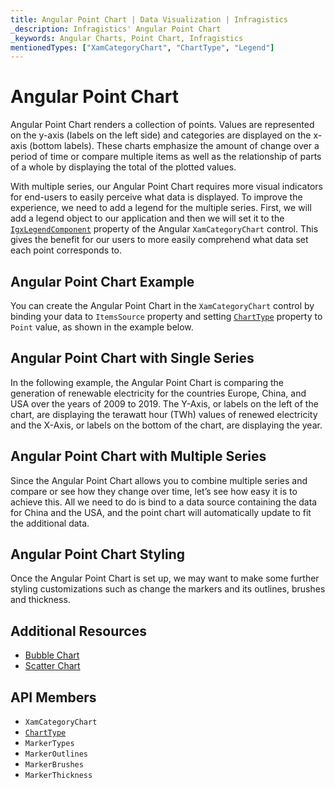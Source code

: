 ```yaml
---
title: Angular Point Chart | Data Visualization | Infragistics
_description: Infragistics' Angular Point Chart
_keywords: Angular Charts, Point Chart, Infragistics
mentionedTypes: ["XamCategoryChart", "ChartType", "Legend"]
---
```


# Angular Point Chart

Angular Point Chart renders a collection of points. Values are represented on the y-axis (labels on the left side) and categories are displayed on the x-axis (bottom labels). These charts emphasize the amount of change over a period of time or compare multiple items as well as the relationship of parts of a whole by displaying the total of the plotted values.

With multiple series, our Angular Point Chart requires more visual indicators for end-users to easily perceive what data is displayed. To improve the experience, we need to add a legend for the multiple series. First, we will add a legend object to our application and then we will set it to the [`IgxLegendComponent`]({environment:dvApiBaseUrl}/products/ignite-ui-angular/api/docs/typescript/latest/classes/igxlegendcomponent.html) property of the Angular `XamCategoryChart` control. This gives the benefit for our users to more easily comprehend what data set each point corresponds to.

## Angular Point Chart Example

You can create the Angular Point Chart in the `XamCategoryChart` control by binding your data to `ItemsSource` property and setting [`ChartType`]({environment:dvApiBaseUrl}/products/ignite-ui-angular/api/docs/typescript/latest/enums/charttype.html) property to `Point` value, as shown in the example below.

<code-view style="height: 600px"
           data-demos-base-url="{environment:dvDemosBaseUrl}"
           iframe-src="{environment:dvDemosBaseUrl}/charts/category-chart-point-chart-multiple-sources"
           alt="Angular Point Chart Example" >
</code-view>

<div class="divider--half"></div>

## Angular Point Chart with Single Series

In the following example, the Angular Point Chart is comparing the generation of renewable electricity for the countries Europe, China, and USA over the years of 2009 to 2019. The Y-Axis, or labels on the left of the chart, are displaying the terawatt hour (TWh) values of renewed electricity and the X-Axis, or labels on the bottom of the chart, are displaying the year.

<code-view style="height: 600px"
           data-demos-base-url="{environment:dvDemosBaseUrl}"
           iframe-src="{environment:dvDemosBaseUrl}/charts/category-chart-point-chart-single-source"
           alt="Angular Point Chart with Single Series" >
</code-view>

<div class="divider--half"></div>

## Angular Point Chart with Multiple Series

Since the Angular Point Chart allows you to combine multiple series and compare or see how they change over time, let’s see how easy it is to achieve this. All we need to do is bind to a data source containing the data for China and the USA, and the point chart will automatically update to fit the additional data.

<code-view style="height: 600px"
           data-demos-base-url="{environment:dvDemosBaseUrl}"
           iframe-src="{environment:dvDemosBaseUrl}/charts/category-chart-point-chart-multiple-sources"
           alt="Angular Point Chart with Multiple Series" >
</code-view>

<div class="divider--half"></div>

## Angular Point Chart Styling

Once the Angular Point Chart is set up, we may want to make some further styling customizations such as change the markers and its outlines, brushes and thickness.

<code-view style="height: 600px"
           data-demos-base-url="{environment:dvDemosBaseUrl}"
           iframe-src="{environment:dvDemosBaseUrl}/charts/category-chart-point-chart-styling"
           alt="Angular Point Chart Styling" >
</code-view>

<div class="divider--half"></div>

## Additional Resources

-   [Bubble Chart](bubble-chart.md)
-   [Scatter Chart](scatter-chart.md)

## API Members

-   `XamCategoryChart`
-   [`ChartType`]({environment:dvApiBaseUrl}/products/ignite-ui-angular/api/docs/typescript/latest/enums/charttype.html)
-   `MarkerTypes`
-   `MarkerOutlines`
-   `MarkerBrushes`
-   `MarkerThickness`
